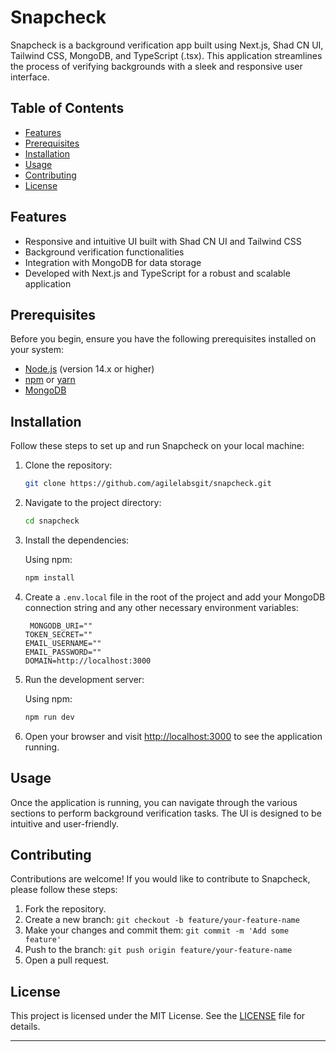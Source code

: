 # Snapcheck

Snapcheck is a background verification app built using Next.js, Shad CN UI, Tailwind CSS, MongoDB, and TypeScript (.tsx). This application streamlines the process of verifying backgrounds with a sleek and responsive user interface.

## Table of Contents

- [Features](#features)
- [Prerequisites](#prerequisites)
- [Installation](#installation)
- [Usage](#usage)
- [Contributing](#contributing)
- [License](#license)

## Features

- Responsive and intuitive UI built with Shad CN UI and Tailwind CSS
- Background verification functionalities
- Integration with MongoDB for data storage
- Developed with Next.js and TypeScript for a robust and scalable application

## Prerequisites

Before you begin, ensure you have the following prerequisites installed on your system:

- [Node.js](https://nodejs.org/en/download/) (version 14.x or higher)
- [npm](https://www.npmjs.com/get-npm) or [yarn](https://classic.yarnpkg.com/en/docs/install/#windows-stable)
- [MongoDB](https://docs.mongodb.com/manual/installation/)

## Installation

Follow these steps to set up and run Snapcheck on your local machine:

1. Clone the repository:

    ```bash
    git clone https://github.com/agilelabsgit/snapcheck.git
    ```

2. Navigate to the project directory:

    ```bash
    cd snapcheck
    ```

3. Install the dependencies:

    Using npm:
    ```bash
    npm install
    ```

4. Create a `.env.local` file in the root of the project and add your MongoDB connection string and any other necessary environment variables:

    ```env
     MONGODB_URI=""
    TOKEN_SECRET=""
    EMAIL_USERNAME=""
    EMAIL_PASSWORD=""
    DOMAIN=http://localhost:3000
    ```

5. Run the development server:

    Using npm:
    ```bash
    npm run dev
    ```

6. Open your browser and visit [http://localhost:3000](http://localhost:3000) to see the application running.

## Usage

Once the application is running, you can navigate through the various sections to perform background verification tasks. The UI is designed to be intuitive and user-friendly.

## Contributing

Contributions are welcome! If you would like to contribute to Snapcheck, please follow these steps:

1. Fork the repository.
2. Create a new branch: `git checkout -b feature/your-feature-name`
3. Make your changes and commit them: `git commit -m 'Add some feature'`
4. Push to the branch: `git push origin feature/your-feature-name`
5. Open a pull request.

## License

This project is licensed under the MIT License. See the [LICENSE](LICENSE) file for details.

---